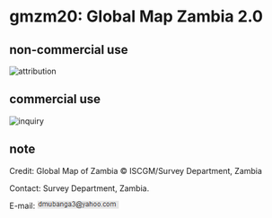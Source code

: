 # gmzm20: Global Map Zambia 2.0
## non-commercial use
![attribution](https://globalmaps.github.io/globalmaps/attribution.png)
## commercial use
![inquiry](https://globalmaps.github.io/globalmaps/inquiry.png)

## note
Credit: Global Map of Zambia © ISCGM/Survey Department, Zambia

Contact: Survey Department, Zambia.

E-mail: ![email](email.png)
